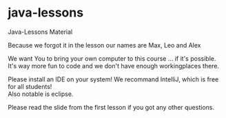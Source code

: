 # java-lessons
Java-Lessons Material

Because we forgot it in the lesson our names are Max, Leo and Alex

We want You to bring your own computer to this course ... if it's possible. It's way more fun to code and we don't have enough workingplaces there.

Please install an IDE on your system! We recommand IntelliJ, which is free for all students!  
Also notable is eclipse.

Please read the slide from the first lesson if you got any other questions.
